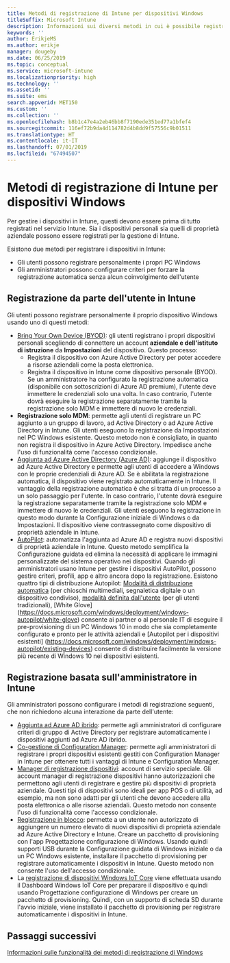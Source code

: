 ```yaml
---
title: Metodi di registrazione di Intune per dispositivi Windows
titleSuffix: Microsoft Intune
description: Informazioni sui diversi metodi in cui è possibile registrare dispositivi Windows in Intune
keywords: ''
author: ErikjeMS
ms.author: erikje
manager: dougeby
ms.date: 06/25/2019
ms.topic: conceptual
ms.service: microsoft-intune
ms.localizationpriority: high
ms.technology: ''
ms.assetid: ''
ms.suite: ems
search.appverid: MET150
ms.custom: ''
ms.collection: ''
ms.openlocfilehash: b8b1c47e4a2eb46bb8f7190ede351ed77a1bfef4
ms.sourcegitcommit: 116ef72b9da4d114782d4b8dd9f57556c9b01511
ms.translationtype: HT
ms.contentlocale: it-IT
ms.lasthandoff: 07/01/2019
ms.locfileid: "67494507"
---
```

# <a name="intune-enrollment-methods-for-windows-devices"></a>Metodi di registrazione di Intune per dispositivi Windows

Per gestire i dispositivi in Intune, questi devono essere prima di tutto registrati nel servizio Intune. Sia i dispositivi personali sia quelli di proprietà aziendale possono essere registrati per la gestione di Intune. 

Esistono due metodi per registrare i dispositivi in Intune:
- Gli utenti possono registrare personalmente i propri PC Windows 
- Gli amministratori possono configurare criteri per forzare la registrazione automatica senza alcun coinvolgimento dell'utente

## <a name="user-self-enrollment-in-intune"></a>Registrazione da parte dell'utente in Intune

Gli utenti possono registrare personalmente il proprio dispositivo Windows usando uno di questi metodi:

- [Bring Your Own Device (BYOD)](https://docs.microsoft.com/intune-user-help/enroll-windows-10-device): gli utenti registrano i propri dispositivi personali scegliendo di connettere un account **aziendale e dell'istituto di istruzione** da **Impostazioni** del dispositivo. Questo processo:
    - Registra il dispositivo con Azure Active Directory per poter accedere a risorse aziendali come la posta elettronica.
    - Registra il dispositivo in Intune come dispositivo personale (BYOD).
Se un amministratore ha configurato la registrazione automatica (disponibile con sottoscrizioni di Azure AD premium), l'utente deve immettere le credenziali solo una volta. In caso contrario, l'utente dovrà eseguire la registrazione separatamente tramite la registrazione solo MDM e immettere di nuovo le credenziali.  
- **Registrazione solo MDM**: permette agli utenti di registrare un PC aggiunto a un gruppo di lavoro, ad Active Directory o ad Azure Active Directory in Intune. Gli utenti eseguono la registrazione da Impostazioni nel PC Windows esistente. Questo metodo non è consigliato, in quanto non registra il dispositivo in Azure Active Directory. Impedisce anche l'uso di funzionalità come l'accesso condizionale.
- [Aggiunta ad Azure Active Directory (Azure AD)](https://docs.microsoft.com/azure/active-directory/user-help/user-help-join-device-on-network): aggiunge il dispositivo ad Azure Active Directory e permette agli utenti di accedere a Windows con le proprie credenziali di Azure AD. Se è abilitata la registrazione automatica, il dispositivo viene registrato automaticamente in Intune. Il vantaggio della registrazione automatica è che si tratta di un processo a un solo passaggio per l'utente. In caso contrario, l'utente dovrà eseguire la registrazione separatamente tramite la registrazione solo MDM e immettere di nuovo le credenziali. Gli utenti eseguono la registrazione in questo modo durante la Configurazione iniziale di Windows o da Impostazioni. Il dispositivo viene contrassegnato come dispositivo di proprietà aziendale in Intune.
- [AutoPilot](enrollment-autopilot.md): automatizza l'aggiunta ad Azure AD e registra nuovi dispositivi di proprietà aziendale in Intune. Questo metodo semplifica la Configurazione guidata ed elimina la necessità di applicare le immagini personalizzate del sistema operativo nei dispositivi. Quando gli amministratori usano Intune per gestire i dispositivi AutoPilot, possono gestire criteri, profili, app e altro ancora dopo la registrazione.  Esistono quattro tipi di distribuzione Autopilot: [Modalità di distribuzione automatica](https://docs.microsoft.com/windows/deployment/windows-autopilot/self-deploying) (per chioschi multimediali, segnaletica digitale o un dispositivo condiviso), [modalità definita dall'utente](https://docs.microsoft.com/windows/deployment/windows-autopilot/user-driven) (per gli utenti tradizionali), [White Glove] (https://docs.microsoft.com/windows/deployment/windows-autopilot/white-glove) consente ai partner o al personale IT di eseguire il pre-provisioning di un PC Windows 10 in modo che sia completamente configurato e pronto per le attività aziendali e [Autopilot per i dispositivi esistenti] (https://docs.microsoft.com/windows/deployment/windows-autopilot/existing-devices) consente di distribuire facilmente la versione più recente di Windows 10 nei dispositivi esistenti.

## <a name="administrator-based-enrollment-in-intune"></a>Registrazione basata sull'amministratore in Intune

Gli amministratori possono configurare i metodi di registrazione seguenti, che non richiedono alcuna interazione da parte dell'utente:

- [Aggiunta ad Azure AD ibrido](https://docs.microsoft.com/windows/client-management/mdm/enroll-a-windows-10-device-automatically-using-group-policy): permette agli amministratori di configurare criteri di gruppo di Active Directory per registrare automaticamente i dispositivi aggiunti ad Azure AD ibrido. 
- [Co-gestione di Configuration Manager](https://docs.microsoft.com/sccm/comanage/overview): permette agli amministratori di registrare i propri dispositivi esistenti gestiti con Configuration Manager in Intune per ottenere tutti i vantaggi di Intune e Configuration Manager. 
- [Manager di registrazione dispositivi](device-enrollment-manager-enroll.md): account di servizio speciale. Gli account manager di registrazione dispositivi hanno autorizzazioni che permettono agli utenti di registrare e gestire più dispositivi di proprietà aziendale. Questi tipi di dispositivi sono ideali per app POS o di utilità, ad esempio, ma non sono adatti per gli utenti che devono accedere alla posta elettronica o alle risorse aziendali. Questo metodo non consente l'uso di funzionalità come l'accesso condizionale. 
- [Registrazione in blocco](windows-bulk-enroll.md): permette a un utente non autorizzato di aggiungere un numero elevato di nuovi dispositivi di proprietà aziendale ad Azure Active Directory e Intune. Creare un pacchetto di provisioning con l'app Progettazione configurazione di Windows. Usando quindi supporti USB durante la Configurazione guidata di Windows iniziale o da un PC Windows esistente, installare il pacchetto di provisioning per registrare automaticamente i dispositivi in Intune. Questo metodo non consente l'uso dell'accesso condizionale. 
- La [registrazione di dispositivi Windows IoT Core](https://docs.microsoft.com/windows/iot-core/manage-your-device/intunedeviceenrollment) viene effettuata usando il Dashboard Windows IoT Core per preparare il dispositivo e quindi usando Progettazione configurazione di Windows per creare un pacchetto di provisioning. Quindi, con un supporto di scheda SD durante l'avvio iniziale, viene installato il pacchetto di provisioning per registrare automaticamente i dispositivi in Intune.

## <a name="next-steps"></a>Passaggi successivi

[Informazioni sulle funzionalità dei metodi di registrazione di Windows](enrollment-method-capab.md)
